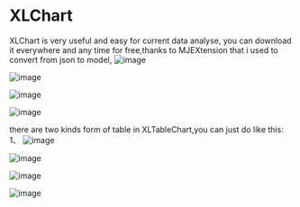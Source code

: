# XLChart
XLChart is very useful and easy for current data analyse, you can download it everywhere and any time for free,thanks to MJEXtension that i used to convert from json to model,
![image](https://github.com/aimsgmiss/XLChart/blob/master/XLChartClient/ScreenShots/XLPieChart.gif)

![image](https://github.com/aimsgmiss/XLChart/blob/master/XLChartClient/ScreenShots/XLQuadrantChart.gif)

![image](https://github.com/aimsgmiss/XLChart/blob/master/XLChartClient/ScreenShots/XLBarUpChart.gif)

![image](https://github.com/aimsgmiss/XLChart/blob/master/XLChartClient/ScreenShots/XLBarRightChart.gif)

 there are two kinds form of table in XLTableChart,you can just do like this:
 1、
![image](https://github.com/aimsgmiss/XLChart/blob/master/XLChartClient/ScreenShots/XLTableNormalChart.gif)


![image](https://github.com/aimsgmiss/XLChart/blob/master/XLChartClient/ScreenShots/XLTableChart.gif)

![image](https://github.com/aimsgmiss/XLChart/blob/master/XLChartClient/ScreenShots/XLRadarChart.gif)

![image](https://github.com/aimsgmiss/XLChart/blob/master/XLChartClient/ScreenShots/XLBarLineChart.gif)


